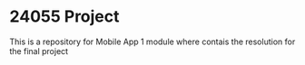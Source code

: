 # 24055 Project
This is a repository for Mobile App 1 module where contais the resolution for the final project
